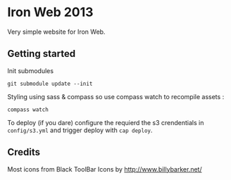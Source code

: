 # Iron Web 2013

Very simple website for Iron Web.

## Getting started

Init submodules

    git submodule update --init

Styling using sass & compass so use compass watch to recompile assets :

    compass watch

To deploy (if you dare) configure the requierd the s3 crendentials in `config/s3.yml` and trigger deploy with `cap deploy`.

## Credits

Most icons from Black ToolBar Icons by http://www.billybarker.net/  